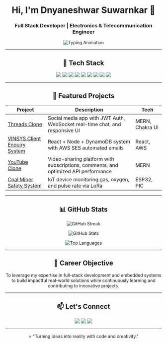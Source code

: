 <!-- Animated Header -->
<h1 align="center">Hi, I'm Dnyaneshwar Suwarnkar 👋</h1>
<h3 align="center">Full Stack Developer | Electronics & Telecommunication Engineer</h3>

<p align="center">
  <img src="https://readme-typing-svg.herokuapp.com?font=Fira+Code&size=22&pause=1000&center=true&vCenter=true&width=600&lines=Passionate+Full+Stack+Developer;MERN+Stack+%7C+AWS+%7C+IoT+Enthusiast;Building+Real-World+Innovations;Turning+Ideas+into+Code" alt="Typing Animation" />
</p>

---

<h2 align="center">🚀 Tech Stack</h2>

<p align="center">
  <img src="https://img.shields.io/badge/Frontend-React.js-blue?logo=react" />
  <img src="https://img.shields.io/badge/Frontend-Next.js-black?logo=next.js" />
  <img src="https://img.shields.io/badge/UI-TailwindCSS-38B2AC?logo=tailwind-css&logoColor=white" />
  <img src="https://img.shields.io/badge/UI-ChakraUI-319795?logo=chakraui&logoColor=white" />
  <img src="https://img.shields.io/badge/Backend-Node.js-43853D?logo=node.js&logoColor=white" />
  <img src="https://img.shields.io/badge/Backend-Express.js-000000?logo=express" />
  <img src="https://img.shields.io/badge/Database-MongoDB-4EA94B?logo=mongodb&logoColor=white" />
  <img src="https://img.shields.io/badge/Cloud-AWS-FF9900?logo=amazonaws&logoColor=white" />
  <img src="https://img.shields.io/badge/Container-Docker-2496ED?logo=docker&logoColor=white" />
</p>

---

<h2 align="center">📌 Featured Projects</h2>

| Project | Description | Tech |
|---------|-------------|------|
| [Threads Clone](#) | Social media app with JWT Auth, WebSocket real-time chat, and responsive UI | MERN, Chakra UI |
| [VINSYS Client Enquiry System](#) | React + Node + DynamoDB system with AWS SES automated emails | React, AWS |
| [YouTube Clone](#) | Video-sharing platform with subscriptions, comments, and optimized API performance | MERN |
| [Coal Miner Safety System](#) | IoT device monitoring gas, oxygen, and pulse rate via LoRa | ESP32, PIC |

---

<h2 align="center">📊 GitHub Stats</h2>

<p align="center">
  <img src="https://github-readme-streak-stats.herokuapp.com?user=dnyaneshwar-suwarnkar&theme=radical&hide_border=true" alt="GitHub Streak" />
</p>

<p align="center">
  <img src="https://github-readme-stats.vercel.app/api?username=dnyaneshwar-suwarnkar&show_icons=true&theme=radical&hide_border=true" alt="GitHub Stats" />
</p>

<p align="center">
  <img src="https://github-readme-stats.vercel.app/api/top-langs/?username=dnyaneshwar-suwarnkar&layout=compact&theme=radical&hide_border=true" alt="Top Languages" />
</p>

---

<h2 align="center">🎯 Career Objective</h2>
<p align="center">
To leverage my expertise in full-stack development and embedded systems to build impactful real-world solutions while continuously learning and contributing to innovative projects.
</p>

---

<h2 align="center">📫 Let's Connect</h2>

<p align="center">
  <a href="mailto:dnyaneshwarsuwarnkar@gmail.com"><img src="https://img.shields.io/badge/Email-Contact-red?logo=gmail&logoColor=white" /></a>
  <a href="https://linkedin.com/in/dnyaneshwar-suwarnkar"><img src="https://img.shields.io/badge/LinkedIn-Profile-blue?logo=linkedin&logoColor=white" /></a>
  <a href="#"><img src="https://img.shields.io/badge/Portfolio-Website-orange?logo=aboutdotme&logoColor=white" /></a>
</p>

---

<p align="center">
  ⭐️ "Turning ideas into reality with code and creativity."
</p>
